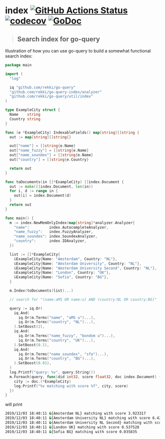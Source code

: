 # index [![GitHub Actions Status](https://github.com/rekki/go-query-index/workflows/test/badge.svg?branch=master)](https://github.com/rekki/go-query-index/actions) [![codecov](https://codecov.io/gh/rekki/go-query-index/branch/master/graph/badge.svg)](https://codecov.io/gh/rekki/go-query-index) [![GoDoc](https://godoc.org/github.com/rekki/go-query-index?status.svg)](https://godoc.org/github.com/rekki/go-query-index)

> ## Search index for go-query

Illustration of how you can use go-query to build a somewhat functional search index:

```go
package main

import (
  "log"

  iq "github.com/rekki/go-query"
  "github.com/rekki/go-query-index/analyzer"
  "github.com/rekki/go-query/util/index"
)

type ExampleCity struct {
  Name    string
  Country string
}

func (e *ExampleCity) IndexableFields() map[string][]string {
  out := map[string][]string{}

  out["name"] = []string{e.Name}
  out["name_fuzzy"] = []string{e.Name}
  out["name_soundex"] = []string{e.Name}
  out["country"] = []string{e.Country}

  return out
}

func toDocuments(in []*ExampleCity) []index.Document {
  out := make([]index.Document, len(in))
  for i, d := range in {
    out[i] = index.Document(d)
  }
  return out
}

func main() {
  m := index.NewMemOnlyIndex(map[string]*analyzer.Analyzer{
    "name":         index.AutocompleteAnalyzer,
    "name_fuzzy":   index.FuzzyAnalyzer,
    "name_soundex": index.SoundexAnalyzer,
    "country":      index.IDAnalyzer,
  })

  list := []*ExampleCity{
    &ExampleCity{Name: "Amsterdam", Country: "NL"},
    &ExampleCity{Name: "Amsterdam University", Country: "NL"},
    &ExampleCity{Name: "Amsterdam University Second", Country: "NL"},
    &ExampleCity{Name: "London", Country: "UK"},
    &ExampleCity{Name: "Sofia", Country: "BG"},
  }

  m.Index(toDocuments(list)...)

  // search for "(name:aMS OR name:u) AND (country:NL OR country:BG)"

  query := iq.Or(
    iq.And(
      iq.Or(m.Terms("name", "aMS u")...),
      iq.Or(m.Terms("country", "NL")...),
    ).SetBoost(2),
    iq.And(
      iq.Or(m.Terms("name_fuzzy", "bondom u")...),
      iq.Or(m.Terms("country", "UK")...),
    ).SetBoost(0.1),
    iq.And(
      iq.Or(m.Terms("name_soundex", "sfa")...),
      iq.Or(m.Terms("country", "BG")...),
    ).SetBoost(0.01),
  )
  log.Printf("query: %v", query.String())
  m.Foreach(query, func(did int32, score float32, doc index.Document) {
    city := doc.(*ExampleCity)
    log.Printf("%v matching with score %f", city, score)
  })
}
```

will print

```sh
2019/12/03 18:40:11 &{Amsterdam NL} matching with score 3.923317
2019/12/03 18:40:11 &{Amsterdam University NL} matching with score 6.428843
2019/12/03 18:40:11 &{Amsterdam University NL Second} matching with score 6.428843
2019/12/03 18:40:11 &{London UK} matching with score 0.537528
2019/12/03 18:40:11 &{Sofia BG} matching with score 0.035835
```
